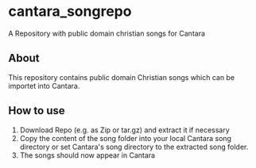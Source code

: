 # cantara_songrepo
A Repository with public domain christian songs for Cantara

## About
This repository contains public domain Christian songs which can be importet into Cantara.

## How to use
1. Download Repo (e.g. as Zip or tar.gz) and extract it if necessary
2. Copy the content of the song folder into your local Cantara song directory or set Cantara's song directory to the extracted song folder.
3. The songs should now appear in Cantara

